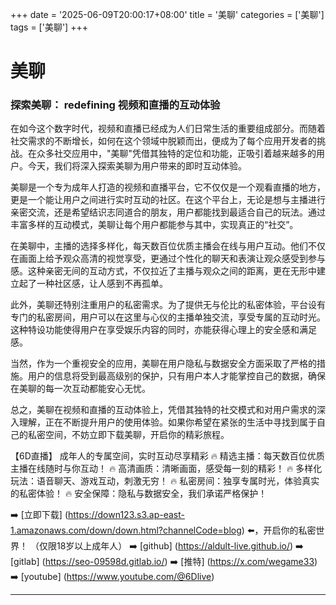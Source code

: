 +++
date = '2025-06-09T20:00:17+08:00'
title = '美聊'
categories = ['美聊']
tags = ['美聊']
+++

# 美聊

### 探索美聊： redefining 视频和直播的互动体验

在如今这个数字时代，视频和直播已经成为人们日常生活的重要组成部分。而随着社交需求的不断增长，如何在这个领域中脱颖而出，便成为了每个应用开发者的挑战。在众多社交应用中，"美聊"凭借其独特的定位和功能，正吸引着越来越多的用户。今天，我们将深入探索美聊为用户带来的即时互动体验。

美聊是一个专为成年人打造的视频和直播平台，它不仅仅是一个观看直播的地方，更是一个能让用户之间进行实时互动的社区。在这个平台上，无论是想与主播进行亲密交流，还是希望结识志同道合的朋友，用户都能找到最适合自己的玩法。通过丰富多样的互动模式，美聊让每个用户都能参与其中，实现真正的“社交”。

在美聊中，主播的选择多样化，每天数百位优质主播会在线与用户互动。他们不仅在画面上给予观众高清的视觉享受，更通过个性化的聊天和表演让观众感受到参与感。这种亲密无间的互动方式，不仅拉近了主播与观众之间的距离，更在无形中建立起了一种社区感，让人感到不再孤单。

此外，美聊还特别注重用户的私密需求。为了提供无与伦比的私密体验，平台设有专门的私密房间，用户可以在这里与心仪的主播单独交流，享受专属的互动时光。这种特设功能使得用户在享受娱乐内容的同时，亦能获得心理上的安全感和满足感。

当然，作为一个重视安全的应用，美聊在用户隐私与数据安全方面采取了严格的措施。用户的信息将受到最高级别的保护，只有用户本人才能掌控自己的数据，确保在美聊的每一次互动都能安心无忧。

总之，美聊在视频和直播的互动体验上，凭借其独特的社交模式和对用户需求的深入理解，正在不断提升用户的使用体验。如果你希望在紧张的生活中寻找到属于自己的私密空间，不妨立即下载美聊，开启你的精彩旅程。

【6D直播】
成年人的专属空间，实时互动尽享精彩
🔥 精选主播：每天数百位优质主播在线随时与你互动！
🔥 高清画质：清晰画面，感受每一刻的精彩！
🔥 多样化玩法：语音聊天、游戏互动，刺激无穷！
🔥 私密房间：独享专属时光，体验真实的私密体验！
🔥 安全保障：隐私与数据安全，我们承诺严格保护！

➡️ [立即下载] (https://down123.s3.ap-east-1.amazonaws.com/down/down.html?channelCode=blog) ⬅️，开启你的私密世界！
（仅限18岁以上成年人）
➡️ [github] (https://aldult-live.github.io/)
➡️ [gitlab] (https://seo-09598d.gitlab.io/)
➡️ [推特] (https://x.com/wegame33)
➡️ [youtube] (https://www.youtube.com/@6Dlive)

---
